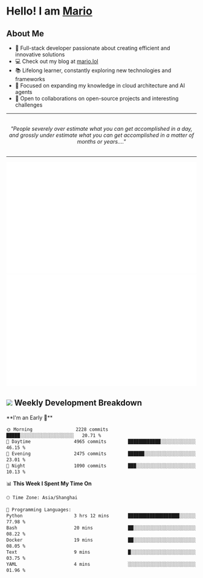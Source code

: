 <h1>Hello! I am <a href="https://github.com/mario1in">Mario</a></h1>

## About Me

- 🔭 Full-stack developer passionate about creating efficient and innovative solutions
- 💻 Check out my blog at [mario.lol](https://mario.lol)
- 📚 Lifelong learner, constantly exploring new technologies and frameworks
- 🌱 Focused on expanding my knowledge in cloud architecture and AI agents
- 🤝 Open to collaborations on open-source projects and interesting challenges

<hr/>
<br/>
<div align="center">
<i>"People severely over estimate what you can get accomplished in a day, and grossly under estimate what you can get accomplished in a matter of months or years...." </i>
</div>
<br/>
<hr/>

![overview](https://raw.githubusercontent.com/mario1in/mario1in/stats-output/generated/overview.svg)
![languages](https://raw.githubusercontent.com/mario1in/mario1in/stats-output/generated/languages.svg)

<h2 align="left">
  <a href="#"><img src="https://emojis.slackmojis.com/emojis/images/1643514062/184/nyancat_big.gif?1643514062" height="30"></a> Weekly Development Breakdown
</h2>
<!--START_SECTION:waka-->
**I'm an Early 🐤** 

```text
🌞 Morning                2228 commits        █████░░░░░░░░░░░░░░░░░░░░   20.71 % 
🌆 Daytime                4965 commits        ████████████░░░░░░░░░░░░░   46.15 % 
🌃 Evening                2475 commits        ██████░░░░░░░░░░░░░░░░░░░   23.01 % 
🌙 Night                  1090 commits        ███░░░░░░░░░░░░░░░░░░░░░░   10.13 % 
```


📊 **This Week I Spent My Time On** 

```text
🕑︎ Time Zone: Asia/Shanghai

💬 Programming Languages: 
Python                   3 hrs 12 mins       ███████████████████░░░░░░   77.98 % 
Bash                     20 mins             ██░░░░░░░░░░░░░░░░░░░░░░░   08.22 % 
Docker                   19 mins             ██░░░░░░░░░░░░░░░░░░░░░░░   08.05 % 
Text                     9 mins              █░░░░░░░░░░░░░░░░░░░░░░░░   03.75 % 
YAML                     4 mins              ░░░░░░░░░░░░░░░░░░░░░░░░░   01.96 % 
```


<!--END_SECTION:waka-->

